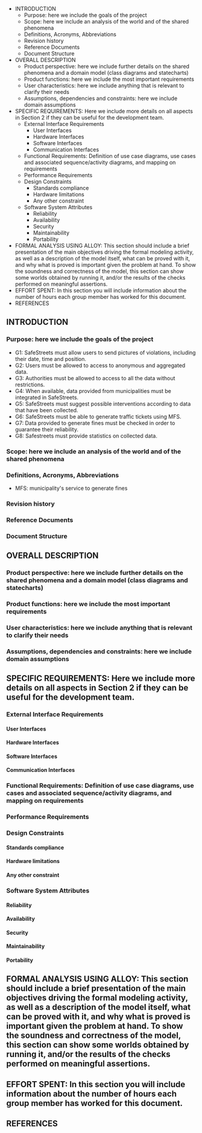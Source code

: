  <!-- MarkdownTOC -->

- INTRODUCTION
	- Purpose: here we include the goals of the project
	- Scope: here we include an analysis of the world and of the shared phenomena
	- Definitions, Acronyms, Abbreviations
	- Revision history
	- Reference Documents
	- Document Structure
- OVERALL DESCRIPTION
	- Product perspective: here we include further details on the shared phenomena and a domain model \(class diagrams and statecharts\)
	- Product functions: here we include the most important requirements
	- User characteristics: here we include anything that is relevant to clarify their needs
	- Assumptions, dependencies and constraints: here we include domain assumptions
- SPECIFIC REQUIREMENTS: Here we include more details on all aspects in Section 2 if they can be useful for the development team.
	- External Interface Requirements
		- User Interfaces
		- Hardware Interfaces
		- Software Interfaces
		- Communication Interfaces
	- Functional Requirements: Definition of use case diagrams, use cases and associated sequence/activity diagrams, and mapping on requirements
	- Performance Requirements
	- Design Constraints
		- Standards compliance
		- Hardware limitations
		- Any other constraint
	- Software System Attributes
		- Reliability
		- Availability
		- Security
		- Maintainability
		- Portability
- FORMAL ANALYSIS USING ALLOY: This section should include a brief presentation of the main objectives driving the formal modeling activity, as well as a description of the model itself, what can be proved with it, and why what is proved is important given the problem at hand. To show the soundness and correctness of the model, this section can show some worlds obtained by running it, and/or the results of the checks performed on meaningful assertions.
- EFFORT SPENT: In this section you will include information about the number of hours each group member has worked for this document.
- REFERENCES

<!-- /MarkdownTOC -->



## INTRODUCTION

### Purpose: here we include the goals of the project

- G1: SafeStreets must allow users to send pictures of violations, including their date, time and position. <!--TODO specify "send"-->
- G2: Users must be allowed to access to anonymous and aggregated data.
- G3: Authorities must be allowed to access to all the data without restrictions.
- G4: When available, data provided from municipalities must be integrated in SafeStreets.
- G5: SafeStreets must suggest possible interventions according to data that have been collected.
- G6: SafeStreets must be able to generate traffic tickets using MFS.
- G7: Data provided to generate fines must be checked in order to guarantee their reliability.
- G8: Safestreets must provide statistics on collected data.

### Scope: here we include an analysis of the world and of the shared phenomena 
### Definitions, Acronyms, Abbreviations
- MFS: municipality's service to generate fines <!--TODO-->

### Revision history
### Reference Documents
### Document Structure

## OVERALL DESCRIPTION

### Product perspective: here we include further details on the shared phenomena and a domain model (class diagrams and statecharts)
### Product functions: here we include the most important requirements
### User characteristics: here we include anything that is relevant to clarify their needs
### Assumptions, dependencies and constraints: here we include domain assumptions

## SPECIFIC REQUIREMENTS: Here we include more details on all aspects in Section 2 if they can be useful for the development team.

### External Interface Requirements

#### User Interfaces
#### Hardware Interfaces
#### Software Interfaces 
#### Communication Interfaces

### Functional Requirements: Definition of use case diagrams, use cases and associated sequence/activity diagrams, and mapping on requirements
### Performance Requirements
### Design Constraints

#### Standards compliance
#### Hardware limitations
#### Any other constraint

### Software System Attributes

#### Reliability
#### Availability
#### Security
#### Maintainability
#### Portability

## FORMAL ANALYSIS USING ALLOY: This section should include a brief presentation of the main objectives driving the formal modeling activity, as well as a description of the model itself, what can be proved with it, and why what is proved is important given the problem at hand. To show the soundness and correctness of the model, this section can show some worlds obtained by running it, and/or the results of the checks performed on meaningful assertions.

## EFFORT SPENT: In this section you will include information about the number of hours each group member has worked for this document.
## REFERENCES